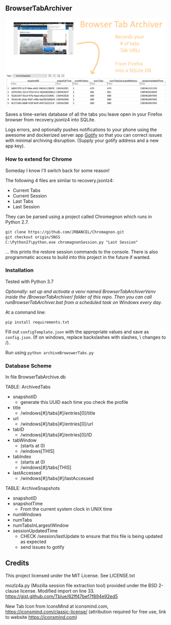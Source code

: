 ## BrowserTabArchiver

![Banner](TabArchiver.png)

Saves a time-series database of all the tabs you leave open in your Firefox browser from recovery.jsonlz4 into SQLite.

Logs errors, and optionally pushes notifications to your phone using the awesome and dockerized server app [Gotify](https://gotify.net/) so that you can correct issues with minimal archiving disruption. (Supply your gotify address and a new app key).

### How to extend for Chrome

Someday I know I'll switch back for some reason!

The following 4 files are simliar to recovery.jsonlz4:

* Current Tabs
* Current Session
* Last Tabs
* Last Session

They can be parsed using a project called Chromegnon which runs in Python 2.7.

```
git clone https://github.com/JRBANCEL/Chromagnon.git
git checkout origin/SNSS
C:\Python27\python.exe chromagnonSession.py "Last Session"
```

... this prints the restore session commands to the console. There is also programmatic access to build into this project in the future if wanted.

### Installation

Tested with Python 3.7

*Optionally: set up and activate a venv named BrowserTabArchiverVenv inside the /BrowserTabArchiver/ folder of this repo. Then you can call runBrowserTabArchiver.bat from a scheduled task on Windows every day.*

At a command line:

```
pip install requirements.txt
```

Fill out `configTemplate.json` with the appropriate values and save as `config.json`. (If on windows, replace backslashes with slashes, \ changes to /).

Run using `python archiveBrowswerTabs.py`

### Database Scheme

In file BrowserTabArchive.db

TABLE: ArchivedTabs

* snapshotID
  * generate this UUID each time you check the profile
* title
  * /windows[#]/tabs[#]/entries[0]/title
* url
  * /windows[#]/tabs[#]/entries[0]/url
* tabID
  * /windows[#]/tabs[#]/entries[0]/ID
* tabWindow 
  * (starts at 0)
  * /windows[THIS]
* tabIndex
  * (starts at 0)
  * /windows[#]/tabs[THIS]
* lastAccessed
    * /windows[#]/tabs[#]/lastAccessed

TABLE: ArchiveSnapshots

* snapshotID
* snapshotTime
  * From the current system clock in UNIX time
* numWindows
* numTabs
* numTabsInLargestWindow
* sessionUpdatedTime
    * CHECK /session/lastUpdate to ensure that this file is being updated as expected
    * send issues to gotify

## Credits

This project licensed under the MIT License. See LICENSE.txt

mozlz4a.py (Mozilla session file extraction tool) provided under the BSD 2-clause license. Modified import on line 33. https://gist.github.com/Tblue/62ff47bef7f894e92ed5

New Tab Icon from IconsMind at iconsmind.com, https://iconsmind.com/classic-license/ (attribution required for free use, link to website https://iconsmind.com)